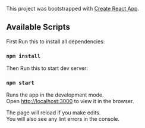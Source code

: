 This project was bootstrapped with [Create React App](https://github.com/facebook/create-react-app).

## Available Scripts

First Run this to install all dependencies:

### `npm install`

Then Run this to start dev server:

### `npm start`

Runs the app in the development mode.<br>
Open [http://localhost:3000](http://localhost:3000) to view it in the browser.

The page will reload if you make edits.<br>
You will also see any lint errors in the console.


